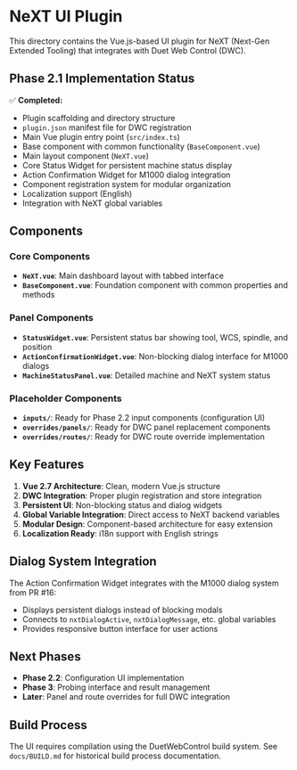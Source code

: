 # NeXT UI Plugin

This directory contains the Vue.js-based UI plugin for NeXT (Next-Gen Extended Tooling) that integrates with Duet Web Control (DWC).

## Phase 2.1 Implementation Status

✅ **Completed:**
- Plugin scaffolding and directory structure
- `plugin.json` manifest file for DWC registration
- Main Vue plugin entry point (`src/index.ts`)
- Base component with common functionality (`BaseComponent.vue`)
- Main layout component (`NeXT.vue`)
- Core Status Widget for persistent machine status display
- Action Confirmation Widget for M1000 dialog integration
- Component registration system for modular organization
- Localization support (English)
- Integration with NeXT global variables

## Components

### Core Components
- **`NeXT.vue`**: Main dashboard layout with tabbed interface
- **`BaseComponent.vue`**: Foundation component with common properties and methods

### Panel Components
- **`StatusWidget.vue`**: Persistent status bar showing tool, WCS, spindle, and position
- **`ActionConfirmationWidget.vue`**: Non-blocking dialog interface for M1000 dialogs
- **`MachineStatusPanel.vue`**: Detailed machine and NeXT system status

### Placeholder Components
- **`inputs/`**: Ready for Phase 2.2 input components (configuration UI)
- **`overrides/panels/`**: Ready for DWC panel replacement components
- **`overrides/routes/`**: Ready for DWC route override implementation

## Key Features

1. **Vue 2.7 Architecture**: Clean, modern Vue.js structure
2. **DWC Integration**: Proper plugin registration and store integration
3. **Persistent UI**: Non-blocking status and dialog widgets
4. **Global Variable Integration**: Direct access to NeXT backend variables
5. **Modular Design**: Component-based architecture for easy extension
6. **Localization Ready**: i18n support with English strings

## Dialog System Integration

The Action Confirmation Widget integrates with the M1000 dialog system from PR #16:
- Displays persistent dialogs instead of blocking modals
- Connects to `nxtDialogActive`, `nxtDialogMessage`, etc. global variables
- Provides responsive button interface for user actions

## Next Phases

- **Phase 2.2**: Configuration UI implementation
- **Phase 3**: Probing interface and result management
- **Later**: Panel and route overrides for full DWC integration

## Build Process

The UI requires compilation using the DuetWebControl build system. See `docs/BUILD.md` for historical build process documentation.
